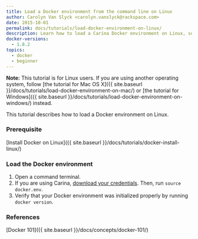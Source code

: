 ```yaml
---
title: Load a Docker environment from the command line on Linux
author: Carolyn Van Slyck <carolyn.vanslyck@rackspace.com>
date: 2015-10-01
permalink: docs/tutorials/load-docker-environment-on-linux/
description: Learn how to load a Carina Docker environment on Linux, so that you can work with your Docker cluster from the command line
docker-versions:
  - 1.8.2
topics:
  - docker
  - beginner
---
```


**Note:** This tutorial is for Linux users. If you are using another operating system, follow
[the tutorial for Mac OS X]({{ site.baseurl }}/docs/tutorials/load-docker-environment-on-mac/) or
[the tutorial for Windows]({{ site.baseurl }}/docs/tutorials/load-docker-environment-on-windows/) instead.

This tutorial describes how to load a Docker environment on Linux.

### Prerequisite

[Install Docker on Linux]({{ site.baseurl }}/docs/tutorials/docker-install-linux/)

### Load the Docker environment

1. Open a command terminal.
2. If you are using Carina, [download your credentials][get-cluster-creds].
    Then, run `source docker.env`.
3. Verify that your Docker environment was initialized properly by running `docker version`.

[get-cluster-creds]: {{site.baseurl}}/docs/references/carina-credentials/

### References
[Docker 101]({{ site.baseurl }}/docs/concepts/docker-101/)

